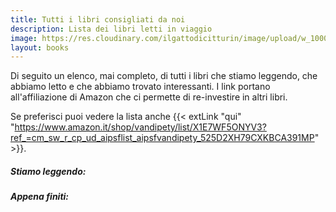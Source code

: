 ```yaml
---
title: Tutti i libri consigliati da noi
description: Lista dei libri letti in viaggio
image: https://res.cloudinary.com/ilgattodicitturin/image/upload/w_1000/f_auto,q_auto:eco/v1657832150/book_vmll4s.jpg
layout: books
---
```


Di seguito un elenco, mai completo, di tutti i libri che stiamo leggendo, che abbiamo letto e che abbiamo trovato interessanti. I link portano all'affiliazione di Amazon che ci permette di re-investire in altri libri.

Se preferisci puoi vedere la lista anche {{< extLink "qui" "https://www.amazon.it/shop/vandipety/list/X1E7WF5ONYV3?ref_=cm_sw_r_cp_ud_aipsflist_aipsfvandipety_525D2XH79CXKBCA391MP" >}}.

##### Stiamo leggendo:
<div><blockquote><ul id="nowReading"></ul></blockquote></div>

##### Appena finiti:
<div><blockquote><ul id="justEnded"></ul></blockquote></div>

<div style="table-row;">
	  <div id="otherBook_1" style="display: table-cell; padding: 1em;"></div>
	  <div id="otherBook_2" style="display: table-cell; padding: 1em;"></div>
</div>